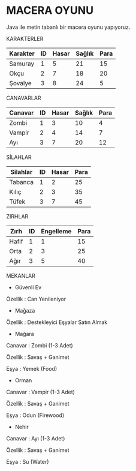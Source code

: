 # MACERA OYUNU

Java ile metin tabanlı bir macera oyunu yapıyoruz.

KARAKTERLER

| Karakter | ID | Hasar | Sağlık | Para |
|----------|----|-------|--------|------|
| Samuray  | 1  | 5     | 21     | 15   |
| Okçu     | 2  | 7     | 18     | 20   |
| Şovalye  | 3  | 8     | 24     | 5    |

CANAVARLAR

| Canavar | ID | Hasar | Sağlık | Para |
|---------|----|-------|--------|------|
| Zombi   | 1  | 3     | 10     | 4    |
| Vampir  | 2  | 4     | 14     | 7    |
| Ayı     | 3  | 7     | 20     | 12   |

SİLAHLAR

| Silahlar | ID | Hasar | Para |
|----------|----|-------|------|
| Tabanca  | 1  | 2     | 25   |
| Kılıç    | 2  | 3     | 35   |
| Tüfek    | 3  | 7     | 45   |

ZIRHLAR

| Zırh  | ID | Engelleme | Para |
|-------|----|-----------|------|
| Hafif | 1  | 1         | 15   |
| Orta  | 2  | 3         | 25   |
| Ağır  | 3  | 5         | 40   |

MEKANLAR

* Güvenli Ev

Özellik : Can Yenileniyor

* Mağaza

Özellik : Destekleyici Eşyalar Satın Almak

* Mağara

Canavar : Zombi (1-3 Adet)

Özellik : Savaş + Ganimet

Eşya : Yemek (Food)

* Orman

Canavar : Vampir (1-3 Adet)

Özellik : Savaş + Ganimet

Eşya : Odun (Firewood)

* Nehir

Canavar : Ayı (1-3 Adet)

Özellik : Savaş + Ganimet

Eşya : Su (Water)

